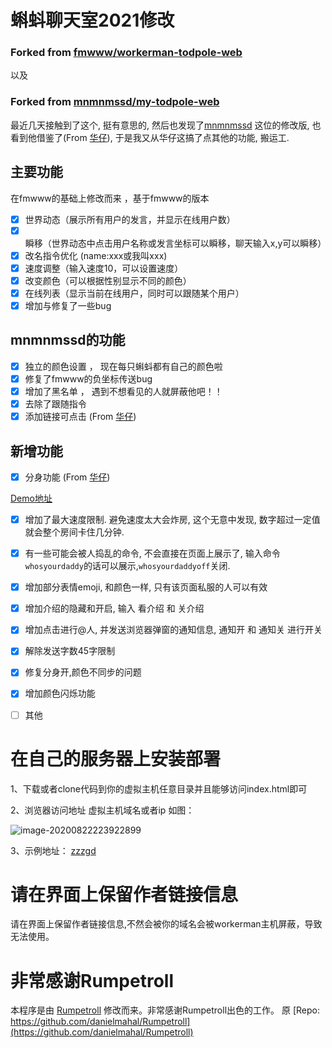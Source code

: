 # 蝌蚪聊天室2021修改 

### Forked from [fmwww/workerman-todpole-web](https://github.com/fmwww/workerman-todpole-web)
以及
### Forked from [mnmnmssd/my-todpole-web](https://github.com/mnmnmssd/my-todpole-web)

最近几天接触到了这个, 挺有意思的, 然后也发现了[mnmnmssd](https://github.com/mnmnmssd) 这位的修改版, 
也看到他借鉴了(From [华仔]( https://www.zjh336.cn/)), 于是我又从华仔这搞了点其他的功能, 搬运工.

## 主要功能

在fmwww的基础上修改而来 ，基于fmwww的版本

- [x] 世界动态（展示所有用户的发言，并显示在线用户数）
- [x]  瞬移（世界动态中点击用户名称或发言坐标可以瞬移，聊天输入x,y可以瞬移）
-  [x] 改名指令优化 (name:xxx或我叫xxx)
-  [x] 速度调整（输入速度10，可以设置速度）
-  [x] 改变颜色（可以根据性别显示不同的颜色）
-  [x] 在线列表（显示当前在线用户，同时可以跟随某个用户）
-  [x] 增加与修复了一些bug

## mnmnmssd的功能

-  [x] 独立的颜色设置 ， 现在每只蝌蚪都有自己的颜色啦
-  [x] 修复了fmwww的负坐标传送bug
-  [x] 增加了黑名单 ， 遇到不想看见的人就屏蔽他吧！！
-  [x] 去除了跟随指令
-  [x] 添加链接可点击  (From [华仔]( https://www.zjh336.cn/))

## 新增功能
- [x] 分身功能  (From [华仔]( https://www.zjh336.cn/))

[Demo地址](http://zzzgd.info/kedou/)

- [x] 增加了最大速度限制. 避免速度太大会炸房, 这个无意中发现, 数字超过一定值就会整个房间卡住几分钟.
- [x] 有一些可能会被人捣乱的命令, 不会直接在页面上展示了, 输入命令`whosyourdaddy`的话可以展示,`whosyourdaddyoff`关闭.
- [x] 增加部分表情emoji, 和颜色一样, 只有该页面私服的人可以有效
- [x] 增加介绍的隐藏和开启, 输入 看介绍 和 关介绍
- [x] 增加点击进行@人, 并发送浏览器弹窗的通知信息, 通知开 和 通知关 进行开关
- [x] 解除发送字数45字限制  
- [x] 修复分身开,颜色不同步的问题
- [x] 增加颜色闪烁功能
- [ ] 其他


# 在自己的服务器上安装部署

1、下载或者clone代码到你的虚拟主机任意目录并且能够访问index.html即可

2、浏览器访问地址 虚拟主机域名或者ip 如图：

![image-20200822223922899](https://cdn.jsdelivr.net/gh/mnmnmssd/hexoBlogimg/blog/2020/image-20200822223922899.png)

3、示例地址：
[zzzgd](https://zzzgd.info/kedou/)
# 请在界面上保留作者链接信息

请在界面上保留作者链接信息,不然会被你的域名会被workerman主机屏蔽，导致无法使用。

# 非常感谢Rumpetroll

本程序是由 [Rumpetroll](http://rumpetroll.com/) 修改而来。非常感谢Rumpetroll出色的工作。
原 [Repo: https://github.com/danielmahal/Rumpetroll](https://github.com/danielmahal/Rumpetroll)
